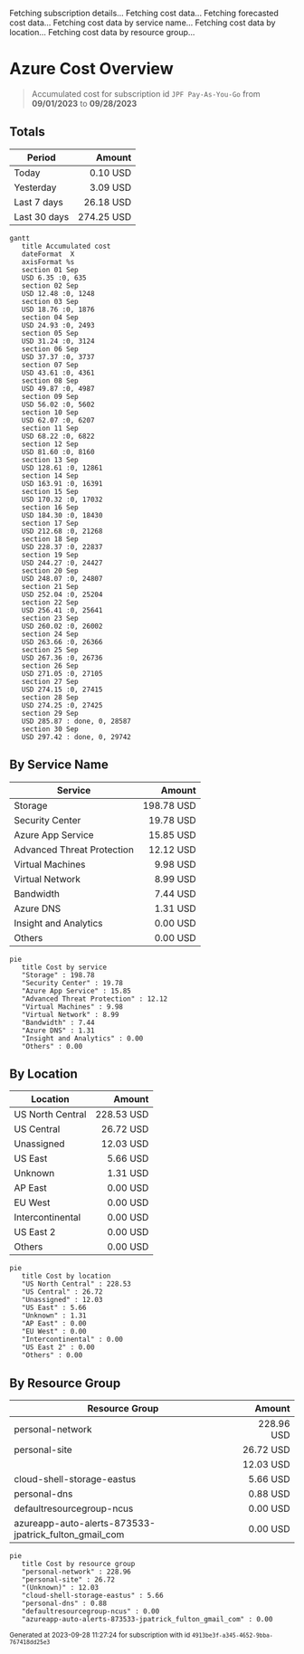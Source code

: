 Fetching subscription details...
Fetching cost data...
Fetching forecasted cost data...
Fetching cost data by service name...
Fetching cost data by location...
Fetching cost data by resource group...
# Azure Cost Overview

> Accumulated cost for subscription id `JPF Pay-As-You-Go` from **09/01/2023** to **09/28/2023**

## Totals

|Period|Amount|
|---|---:|
|Today|0.10 USD|
|Yesterday|3.09 USD|
|Last 7 days|26.18 USD|
|Last 30 days|274.25 USD|

```mermaid
gantt
   title Accumulated cost
   dateFormat  X
   axisFormat %s
   section 01 Sep
   USD 6.35 :0, 635
   section 02 Sep
   USD 12.48 :0, 1248
   section 03 Sep
   USD 18.76 :0, 1876
   section 04 Sep
   USD 24.93 :0, 2493
   section 05 Sep
   USD 31.24 :0, 3124
   section 06 Sep
   USD 37.37 :0, 3737
   section 07 Sep
   USD 43.61 :0, 4361
   section 08 Sep
   USD 49.87 :0, 4987
   section 09 Sep
   USD 56.02 :0, 5602
   section 10 Sep
   USD 62.07 :0, 6207
   section 11 Sep
   USD 68.22 :0, 6822
   section 12 Sep
   USD 81.60 :0, 8160
   section 13 Sep
   USD 128.61 :0, 12861
   section 14 Sep
   USD 163.91 :0, 16391
   section 15 Sep
   USD 170.32 :0, 17032
   section 16 Sep
   USD 184.30 :0, 18430
   section 17 Sep
   USD 212.68 :0, 21268
   section 18 Sep
   USD 228.37 :0, 22837
   section 19 Sep
   USD 244.27 :0, 24427
   section 20 Sep
   USD 248.07 :0, 24807
   section 21 Sep
   USD 252.04 :0, 25204
   section 22 Sep
   USD 256.41 :0, 25641
   section 23 Sep
   USD 260.02 :0, 26002
   section 24 Sep
   USD 263.66 :0, 26366
   section 25 Sep
   USD 267.36 :0, 26736
   section 26 Sep
   USD 271.05 :0, 27105
   section 27 Sep
   USD 274.15 :0, 27415
   section 28 Sep
   USD 274.25 :0, 27425
   section 29 Sep
   USD 285.87 : done, 0, 28587
   section 30 Sep
   USD 297.42 : done, 0, 29742
```

## By Service Name

|Service|Amount|
|---|---:|
|Storage|198.78 USD|
|Security Center|19.78 USD|
|Azure App Service|15.85 USD|
|Advanced Threat Protection|12.12 USD|
|Virtual Machines|9.98 USD|
|Virtual Network|8.99 USD|
|Bandwidth|7.44 USD|
|Azure DNS|1.31 USD|
|Insight and Analytics|0.00 USD|
|Others|0.00 USD|

```mermaid
pie
   title Cost by service
   "Storage" : 198.78
   "Security Center" : 19.78
   "Azure App Service" : 15.85
   "Advanced Threat Protection" : 12.12
   "Virtual Machines" : 9.98
   "Virtual Network" : 8.99
   "Bandwidth" : 7.44
   "Azure DNS" : 1.31
   "Insight and Analytics" : 0.00
   "Others" : 0.00
```

## By Location

|Location|Amount|
|---|---:|
|US North Central|228.53 USD|
|US Central|26.72 USD|
|Unassigned|12.03 USD|
|US East|5.66 USD|
|Unknown|1.31 USD|
|AP East|0.00 USD|
|EU West|0.00 USD|
|Intercontinental|0.00 USD|
|US East 2|0.00 USD|
|Others|0.00 USD|

```mermaid
pie
   title Cost by location
   "US North Central" : 228.53
   "US Central" : 26.72
   "Unassigned" : 12.03
   "US East" : 5.66
   "Unknown" : 1.31
   "AP East" : 0.00
   "EU West" : 0.00
   "Intercontinental" : 0.00
   "US East 2" : 0.00
   "Others" : 0.00
```

## By Resource Group

|Resource Group|Amount|
|---|---:|
|personal-network|228.96 USD|
|personal-site|26.72 USD|
||12.03 USD|
|cloud-shell-storage-eastus|5.66 USD|
|personal-dns|0.88 USD|
|defaultresourcegroup-ncus|0.00 USD|
|azureapp-auto-alerts-873533-jpatrick_fulton_gmail_com|0.00 USD|

```mermaid
pie
   title Cost by resource group
   "personal-network" : 228.96
   "personal-site" : 26.72
   "(Unknown)" : 12.03
   "cloud-shell-storage-eastus" : 5.66
   "personal-dns" : 0.88
   "defaultresourcegroup-ncus" : 0.00
   "azureapp-auto-alerts-873533-jpatrick_fulton_gmail_com" : 0.00
```

<sup>Generated at 2023-09-28 11:27:24 for subscription with id `4913be3f-a345-4652-9bba-767418dd25e3`</sup>
